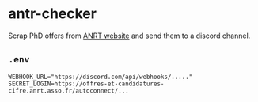 # antr-checker

Scrap PhD offers from [ANRT website](https://offres-et-candidatures-cifre.anrt.asso.fr) and send them to a discord channel.

## `.env`

```env
WEBHOOK_URL="https://discord.com/api/webhooks/....."
SECRET_LOGIN=https://offres-et-candidatures-cifre.anrt.asso.fr/autoconnect/...
```

